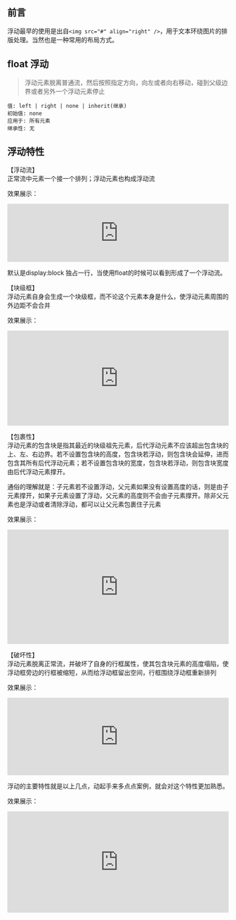 ## 前言
浮动最早的使用是出自`<img src="#" align="right" />`，用于文本环绕图片的排版处理。当然也是一种常用的布局方式。

## float 浮动
> 浮动元素脱离普通流，然后按照指定方向，向左或者向右移动，碰到父级边界或者另外一个浮动元素停止

```
值: left | right | none | inherit(继承)
初始值: none
应用于: 所有元素
继承性: 无
```


## 浮动特性
【浮动流】  
正常流中元素一个接一个排列；浮动元素也构成浮动流

效果展示：
<iframe style="width: 100%; height: 132px;" src="https://shiyou00.github.io/lion/dist/html/css-float/float.html?case=f1" frameborder="0"></iframe>

默认是display:block 独占一行，当使用float的时候可以看到形成了一个浮动流。

【块级框】  
浮动元素自身会生成一个块级框，而不论这个元素本身是什么，使浮动元素周围的外边距不会合并

效果展示：
<iframe style="width: 100%; height: 216px;" src="https://shiyou00.github.io/lion/dist/html/css-float/float.html?case=f2" frameborder="0"></iframe>

【包裹性】  
浮动元素的包含块是指其最近的块级祖先元素，后代浮动元素不应该超出包含块的上、左、右边界。若不设置包含块的高度，包含块若浮动，则包含块会延伸，进而包含其所有后代浮动元素；若不设置包含块的宽度，包含块若浮动，则包含块宽度由后代浮动元素撑开。

通俗的理解就是：子元素若不设置浮动，父元素如果没有设置高度的话，则是由子元素撑开，如果子元素设置了浮动，父元素的高度则不会由子元素撑开。除非父元素也是浮动或者清除浮动，都可以让父元素包裹住子元素

效果展示：
<iframe style="width: 100%; height: 260px;" src="https://shiyou00.github.io/lion/dist/html/css-float/float.html?case=f3" frameborder="0"></iframe>

【破坏性】  
浮动元素脱离正常流，并破坏了自身的行框属性，使其包含块元素的高度塌陷，使浮动框旁边的行框被缩短，从而给浮动框留出空间，行框围绕浮动框重新排列

效果展示：
<iframe style="width: 100%; height: 176px;" src="https://shiyou00.github.io/lion/dist/html/css-float/float.html?case=f4" frameborder="0"></iframe>

浮动的主要特性就是以上几点，动起手来多点点案例，就会对这个特性更加熟悉。

效果展示：
<iframe style="width: 100%; height: 230px;" src="https://shiyou00.github.io/lion/dist/html/css-float/float.html?case=f5" frameborder="0"></iframe>

